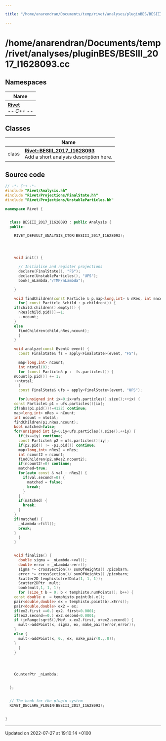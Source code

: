 ```yaml
---

title: "/home/anarendran/Documents/temp/rivet/analyses/pluginBES/BESIII_2017_I1628093.cc"

---
```


# /home/anarendran/Documents/temp/rivet/analyses/pluginBES/BESIII_2017_I1628093.cc



## Namespaces

| Name           |
| -------------- |
| **[Rivet](http://example.org/namespaces/namespacerivet/)** <br>-*- C++ -*-  |

## Classes

|                | Name           |
| -------------- | -------------- |
| class | **[Rivet::BESIII_2017_I1628093](http://example.org/classes/classrivet_1_1besiii__2017__i1628093/)** <br>Add a short analysis description here.  |




## Source code

```cpp
// -*- C++ -*-
#include "Rivet/Analysis.hh"
#include "Rivet/Projections/FinalState.hh"
#include "Rivet/Projections/UnstableParticles.hh"

namespace Rivet {


  class BESIII_2017_I1628093 : public Analysis {
  public:

    RIVET_DEFAULT_ANALYSIS_CTOR(BESIII_2017_I1628093);




    void init() {

      // Initialise and register projections
      declare(FinalState(), "FS");
      declare(UnstableParticles(), "UFS");
      book(_nLambda,"/TMP/nLambda");

    }

    void findChildren(const Particle & p,map<long,int> & nRes, int &ncount) {
      for( const Particle &child : p.children()) {
    if(child.children().empty()) {
      nRes[child.pid()]-=1;
      --ncount;
    }
    else
      findChildren(child,nRes,ncount);
      }
    }

    void analyze(const Event& event) {
      const FinalState& fs = apply<FinalState>(event, "FS");

      map<long,int> nCount;
      int ntotal(0);
      for (const Particle& p :  fs.particles()) {
    nCount[p.pid()] += 1;
    ++ntotal;
      }
      const FinalState& ufs = apply<FinalState>(event, "UFS");

      for(unsigned int ix=0;ix<ufs.particles().size();++ix) {
    const Particle& p1 = ufs.particles()[ix];
    if(abs(p1.pid())!=4122) continue;
    map<long,int> nRes = nCount;
    int ncount = ntotal;
    findChildren(p1,nRes,ncount);
    bool matched=false;
    for(unsigned int iy=0;iy<ufs.particles().size();++iy) {
      if(ix==iy) continue;
      const Particle& p2 = ufs.particles()[iy];
      if(p2.pid() != -p1.pid()) continue;
      map<long,int> nRes2 = nRes;
      int ncount2 = ncount;
      findChildren(p2,nRes2,ncount2);
      if(ncount2!=0) continue;
      matched=true;
      for(auto const & val : nRes2) {
        if(val.second!=0) {
          matched = false;
          break;
        }
      }
      if(matched) {
        break;
      }
    }
    if(matched) {
      _nLambda->fill();
      break;
    }
      }
    }


    void finalize() {
      double sigma = _nLambda->val();
      double error = _nLambda->err();
      sigma *= crossSection()/ sumOfWeights() /picobarn;
      error *= crossSection()/ sumOfWeights() /picobarn; 
      Scatter2D temphisto(refData(1, 1, 1));
      Scatter2DPtr  mult;
      book(mult,1, 1, 1);
      for (size_t b = 0; b < temphisto.numPoints(); b++) {
    const double x  = temphisto.point(b).x();
    pair<double,double> ex = temphisto.point(b).xErrs();
    pair<double,double> ex2 = ex;
    if(ex2.first ==0.) ex2. first=0.0001;
    if(ex2.second==0.) ex2.second=0.0001;
    if (inRange(sqrtS()/MeV, x-ex2.first, x+ex2.second)) {
      mult->addPoint(x, sigma, ex, make_pair(error,error));
    }
    else {
      mult->addPoint(x, 0., ex, make_pair(0.,.0));
    }
      }
    }




    CounterPtr _nLambda;


  };


  // The hook for the plugin system
  RIVET_DECLARE_PLUGIN(BESIII_2017_I1628093);


}
```


-------------------------------

Updated on 2022-07-27 at 19:10:14 +0100
